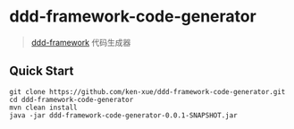 # ddd-framework-code-generator

> [ddd-framework](https://github.com/ken-xue/ddd-framework) 代码生成器

## Quick Start

```shell
git clone https://github.com/ken-xue/ddd-framework-code-generator.git
cd ddd-framework-code-generator
mvn clean install
java -jar ddd-framework-code-generator-0.0.1-SNAPSHOT.jar
```